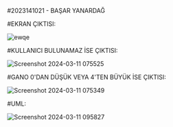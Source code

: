 #2023141021 - BAŞAR YANARDAĞ

#EKRAN ÇIKTISI:

![ewqe](https://github.com/basaryanardag/ODEV2/assets/162024917/fa77deb7-bc61-462b-bf09-030e9c425181)



#KULLANICI BULUNAMAZ İSE ÇIKTISI:

![Screenshot 2024-03-11 075525](https://github.com/basaryanardag/ODEV/assets/162024917/40605e77-0ff8-4bc0-a57a-fa6badb229e8)


#GANO 0'DAN DÜŞÜK  VEYA 4'TEN BÜYÜK İSE ÇIKTISI:

![Screenshot 2024-03-11 075349](https://github.com/basaryanardag/ODEV/assets/162024917/2c73f62a-98af-4ca2-a578-c42038ffe10c)



#UML:

![Screenshot 2024-03-11 095827](https://github.com/basaryanardag/ODEV/assets/162024917/d4724a6d-a9f9-4d8e-a24e-e9ae20e2496b)
